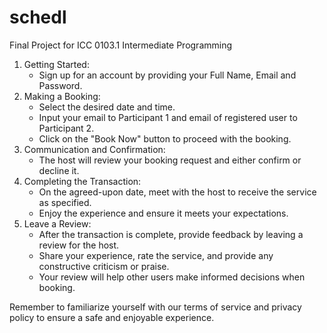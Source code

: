 # schedl
Final Project for ICC 0103.1 Intermediate Programming

1. Getting Started:
   - Sign up for an account by providing your Full Name, Email and Password.
2. Making a Booking:
   - Select the desired date and time.
   - Input your email to Participant 1 and email of registered user to Participant 2.
   - Click on the "Book Now" button to proceed with the booking.
5. Communication and Confirmation:
   - The host will review your booking request and either confirm or decline it.
6. Completing the Transaction:
   - On the agreed-upon date, meet with the host to receive the service as specified.
   - Enjoy the experience and ensure it meets your expectations.
7. Leave a Review:
   - After the transaction is complete, provide feedback by leaving a review for the host.
   - Share your experience, rate the service, and provide any constructive criticism or praise.
   - Your review will help other users make informed decisions when booking.

Remember to familiarize yourself with our terms of service and privacy policy to ensure a safe and enjoyable experience.
